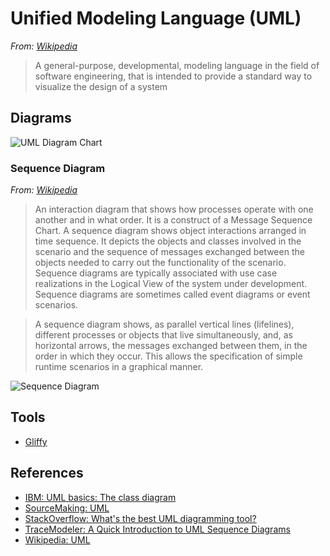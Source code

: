 # Unified Modeling Language (UML)

*From: [Wikipedia](https://en.wikipedia.org/wiki/Unified_Modeling_Language)*

> A general-purpose, developmental, modeling language in the field of software engineering, that is intended to provide a standard way to visualize the design of a system

## Diagrams

![UML Diagram Chart](https://upload.wikimedia.org/wikipedia/commons/e/ed/UML_diagrams_overview.svg)

### Sequence Diagram

*From: [Wikipedia](https://en.wikipedia.org/wiki/Sequence_diagram)*

> An interaction diagram that shows how processes operate with one another and in what order. It is a construct of a Message Sequence Chart. A sequence diagram shows object interactions arranged in time sequence. It depicts the objects and classes involved in the scenario and the sequence of messages exchanged between the objects needed to carry out the functionality of the scenario. Sequence diagrams are typically associated with use case realizations in the Logical View of the system under development. Sequence diagrams are sometimes called event diagrams or event scenarios.

> A sequence diagram shows, as parallel vertical lines (lifelines), different processes or objects that live simultaneously, and, as horizontal arrows, the messages exchanged between them, in the order in which they occur. This allows the specification of simple runtime scenarios in a graphical manner.

![Sequence Diagram](https://upload.wikimedia.org/wikipedia/commons/9/9b/CheckEmail.svg)

## Tools

-   [Gliffy](https://www.gliffy.com/)

## References

-   [IBM: UML basics: The class diagram](http://www.ibm.com/developerworks/rational/library/content/RationalEdge/sep04/bell)
-   [SourceMaking: UML](https://sourcemaking.com/uml)
-   [StackOverflow: What's the best UML diagramming tool?](http://stackoverflow.com/questions/15376/whats-the-best-uml-diagramming-tool)
-   [TraceModeler: A Quick Introduction to UML Sequence Diagrams](http://www.tracemodeler.com/articles/a_quick_introduction_to_uml_sequence_diagrams)
-   [Wikipedia: UML](https://en.wikipedia.org/wiki/Unified_Modeling_Language)
